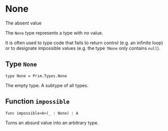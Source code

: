 # None
The absent value

The `None` type represents a type with _no_ value.

It is often used to type code that fails to return control (e.g. an infinite loop)
or to designate impossible values (e.g. the type `?None` only contains `null`).

## Type `None`
``` motoko no-repl
type None = Prim.Types.None
```

The empty type. A subtype of all types.

## Function `impossible`
``` motoko no-repl
func impossible<A>(_ : None) : A
```

Turns an absurd value into an arbitrary type.
